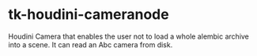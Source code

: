 # tk-houdini-cameranode
Houdini Camera that enables the user not to load a whole alembic archive into a scene. It can read an Abc camera from disk.
